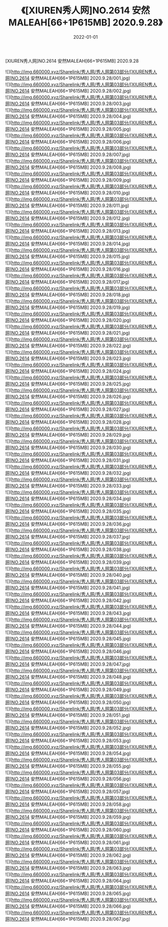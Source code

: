 ﻿---
layout: post
title:  《[XIUREN秀人网]NO.2614 安然MALEAH[66+1P615MB] 2020.9.28》
date:   2022-01-01
img: http://img.660000.xyz/Sharelink/秀人网/秀人网第03部分/[XIUREN秀人网]NO.2614 安然MALEAH[66+1P615MB] 2020.9.28/000.jpg
categories: [美女, 清纯, 唯美]
---

[XIUREN秀人网]NO.2614 安然MALEAH[66+1P615MB] 2020.9.28

 ![](http://img.660000.xyz/Sharelink/秀人网/秀人网第03部分/[XIUREN秀人网]NO.2614 安然MALEAH[66+1P615MB] 2020.9.28/001.jpg) <br>![](http://img.660000.xyz/Sharelink/秀人网/秀人网第03部分/[XIUREN秀人网]NO.2614 安然MALEAH[66+1P615MB] 2020.9.28/002.jpg) <br>![](http://img.660000.xyz/Sharelink/秀人网/秀人网第03部分/[XIUREN秀人网]NO.2614 安然MALEAH[66+1P615MB] 2020.9.28/003.jpg) <br>![](http://img.660000.xyz/Sharelink/秀人网/秀人网第03部分/[XIUREN秀人网]NO.2614 安然MALEAH[66+1P615MB] 2020.9.28/004.jpg) <br>![](http://img.660000.xyz/Sharelink/秀人网/秀人网第03部分/[XIUREN秀人网]NO.2614 安然MALEAH[66+1P615MB] 2020.9.28/005.jpg) <br>![](http://img.660000.xyz/Sharelink/秀人网/秀人网第03部分/[XIUREN秀人网]NO.2614 安然MALEAH[66+1P615MB] 2020.9.28/006.jpg) <br>![](http://img.660000.xyz/Sharelink/秀人网/秀人网第03部分/[XIUREN秀人网]NO.2614 安然MALEAH[66+1P615MB] 2020.9.28/007.jpg) <br>![](http://img.660000.xyz/Sharelink/秀人网/秀人网第03部分/[XIUREN秀人网]NO.2614 安然MALEAH[66+1P615MB] 2020.9.28/008.jpg) <br>![](http://img.660000.xyz/Sharelink/秀人网/秀人网第03部分/[XIUREN秀人网]NO.2614 安然MALEAH[66+1P615MB] 2020.9.28/009.jpg) <br>![](http://img.660000.xyz/Sharelink/秀人网/秀人网第03部分/[XIUREN秀人网]NO.2614 安然MALEAH[66+1P615MB] 2020.9.28/010.jpg) <br>![](http://img.660000.xyz/Sharelink/秀人网/秀人网第03部分/[XIUREN秀人网]NO.2614 安然MALEAH[66+1P615MB] 2020.9.28/011.jpg) <br>![](http://img.660000.xyz/Sharelink/秀人网/秀人网第03部分/[XIUREN秀人网]NO.2614 安然MALEAH[66+1P615MB] 2020.9.28/012.jpg) <br>![](http://img.660000.xyz/Sharelink/秀人网/秀人网第03部分/[XIUREN秀人网]NO.2614 安然MALEAH[66+1P615MB] 2020.9.28/013.jpg) <br>![](http://img.660000.xyz/Sharelink/秀人网/秀人网第03部分/[XIUREN秀人网]NO.2614 安然MALEAH[66+1P615MB] 2020.9.28/014.jpg) <br>![](http://img.660000.xyz/Sharelink/秀人网/秀人网第03部分/[XIUREN秀人网]NO.2614 安然MALEAH[66+1P615MB] 2020.9.28/015.jpg) <br>![](http://img.660000.xyz/Sharelink/秀人网/秀人网第03部分/[XIUREN秀人网]NO.2614 安然MALEAH[66+1P615MB] 2020.9.28/016.jpg) <br>![](http://img.660000.xyz/Sharelink/秀人网/秀人网第03部分/[XIUREN秀人网]NO.2614 安然MALEAH[66+1P615MB] 2020.9.28/017.jpg) <br>![](http://img.660000.xyz/Sharelink/秀人网/秀人网第03部分/[XIUREN秀人网]NO.2614 安然MALEAH[66+1P615MB] 2020.9.28/018.jpg) <br>![](http://img.660000.xyz/Sharelink/秀人网/秀人网第03部分/[XIUREN秀人网]NO.2614 安然MALEAH[66+1P615MB] 2020.9.28/019.jpg) <br>![](http://img.660000.xyz/Sharelink/秀人网/秀人网第03部分/[XIUREN秀人网]NO.2614 安然MALEAH[66+1P615MB] 2020.9.28/020.jpg) <br>![](http://img.660000.xyz/Sharelink/秀人网/秀人网第03部分/[XIUREN秀人网]NO.2614 安然MALEAH[66+1P615MB] 2020.9.28/021.jpg) <br>![](http://img.660000.xyz/Sharelink/秀人网/秀人网第03部分/[XIUREN秀人网]NO.2614 安然MALEAH[66+1P615MB] 2020.9.28/022.jpg) <br>![](http://img.660000.xyz/Sharelink/秀人网/秀人网第03部分/[XIUREN秀人网]NO.2614 安然MALEAH[66+1P615MB] 2020.9.28/023.jpg) <br>![](http://img.660000.xyz/Sharelink/秀人网/秀人网第03部分/[XIUREN秀人网]NO.2614 安然MALEAH[66+1P615MB] 2020.9.28/024.jpg) <br>![](http://img.660000.xyz/Sharelink/秀人网/秀人网第03部分/[XIUREN秀人网]NO.2614 安然MALEAH[66+1P615MB] 2020.9.28/025.jpg) <br>![](http://img.660000.xyz/Sharelink/秀人网/秀人网第03部分/[XIUREN秀人网]NO.2614 安然MALEAH[66+1P615MB] 2020.9.28/026.jpg) <br>![](http://img.660000.xyz/Sharelink/秀人网/秀人网第03部分/[XIUREN秀人网]NO.2614 安然MALEAH[66+1P615MB] 2020.9.28/027.jpg) <br>![](http://img.660000.xyz/Sharelink/秀人网/秀人网第03部分/[XIUREN秀人网]NO.2614 安然MALEAH[66+1P615MB] 2020.9.28/028.jpg) <br>![](http://img.660000.xyz/Sharelink/秀人网/秀人网第03部分/[XIUREN秀人网]NO.2614 安然MALEAH[66+1P615MB] 2020.9.28/029.jpg) <br>![](http://img.660000.xyz/Sharelink/秀人网/秀人网第03部分/[XIUREN秀人网]NO.2614 安然MALEAH[66+1P615MB] 2020.9.28/030.jpg) <br>![](http://img.660000.xyz/Sharelink/秀人网/秀人网第03部分/[XIUREN秀人网]NO.2614 安然MALEAH[66+1P615MB] 2020.9.28/031.jpg) <br>![](http://img.660000.xyz/Sharelink/秀人网/秀人网第03部分/[XIUREN秀人网]NO.2614 安然MALEAH[66+1P615MB] 2020.9.28/032.jpg) <br>![](http://img.660000.xyz/Sharelink/秀人网/秀人网第03部分/[XIUREN秀人网]NO.2614 安然MALEAH[66+1P615MB] 2020.9.28/033.jpg) <br>![](http://img.660000.xyz/Sharelink/秀人网/秀人网第03部分/[XIUREN秀人网]NO.2614 安然MALEAH[66+1P615MB] 2020.9.28/034.jpg) <br>![](http://img.660000.xyz/Sharelink/秀人网/秀人网第03部分/[XIUREN秀人网]NO.2614 安然MALEAH[66+1P615MB] 2020.9.28/035.jpg) <br>![](http://img.660000.xyz/Sharelink/秀人网/秀人网第03部分/[XIUREN秀人网]NO.2614 安然MALEAH[66+1P615MB] 2020.9.28/036.jpg) <br>![](http://img.660000.xyz/Sharelink/秀人网/秀人网第03部分/[XIUREN秀人网]NO.2614 安然MALEAH[66+1P615MB] 2020.9.28/037.jpg) <br>![](http://img.660000.xyz/Sharelink/秀人网/秀人网第03部分/[XIUREN秀人网]NO.2614 安然MALEAH[66+1P615MB] 2020.9.28/038.jpg) <br>![](http://img.660000.xyz/Sharelink/秀人网/秀人网第03部分/[XIUREN秀人网]NO.2614 安然MALEAH[66+1P615MB] 2020.9.28/039.jpg) <br>![](http://img.660000.xyz/Sharelink/秀人网/秀人网第03部分/[XIUREN秀人网]NO.2614 安然MALEAH[66+1P615MB] 2020.9.28/040.jpg) <br>![](http://img.660000.xyz/Sharelink/秀人网/秀人网第03部分/[XIUREN秀人网]NO.2614 安然MALEAH[66+1P615MB] 2020.9.28/041.jpg) <br>![](http://img.660000.xyz/Sharelink/秀人网/秀人网第03部分/[XIUREN秀人网]NO.2614 安然MALEAH[66+1P615MB] 2020.9.28/042.jpg) <br>![](http://img.660000.xyz/Sharelink/秀人网/秀人网第03部分/[XIUREN秀人网]NO.2614 安然MALEAH[66+1P615MB] 2020.9.28/043.jpg) <br>![](http://img.660000.xyz/Sharelink/秀人网/秀人网第03部分/[XIUREN秀人网]NO.2614 安然MALEAH[66+1P615MB] 2020.9.28/044.jpg) <br>![](http://img.660000.xyz/Sharelink/秀人网/秀人网第03部分/[XIUREN秀人网]NO.2614 安然MALEAH[66+1P615MB] 2020.9.28/045.jpg) <br>![](http://img.660000.xyz/Sharelink/秀人网/秀人网第03部分/[XIUREN秀人网]NO.2614 安然MALEAH[66+1P615MB] 2020.9.28/046.jpg) <br>![](http://img.660000.xyz/Sharelink/秀人网/秀人网第03部分/[XIUREN秀人网]NO.2614 安然MALEAH[66+1P615MB] 2020.9.28/047.jpg) <br>![](http://img.660000.xyz/Sharelink/秀人网/秀人网第03部分/[XIUREN秀人网]NO.2614 安然MALEAH[66+1P615MB] 2020.9.28/048.jpg) <br>![](http://img.660000.xyz/Sharelink/秀人网/秀人网第03部分/[XIUREN秀人网]NO.2614 安然MALEAH[66+1P615MB] 2020.9.28/049.jpg) <br>![](http://img.660000.xyz/Sharelink/秀人网/秀人网第03部分/[XIUREN秀人网]NO.2614 安然MALEAH[66+1P615MB] 2020.9.28/050.jpg) <br>![](http://img.660000.xyz/Sharelink/秀人网/秀人网第03部分/[XIUREN秀人网]NO.2614 安然MALEAH[66+1P615MB] 2020.9.28/051.jpg) <br>![](http://img.660000.xyz/Sharelink/秀人网/秀人网第03部分/[XIUREN秀人网]NO.2614 安然MALEAH[66+1P615MB] 2020.9.28/052.jpg) <br>![](http://img.660000.xyz/Sharelink/秀人网/秀人网第03部分/[XIUREN秀人网]NO.2614 安然MALEAH[66+1P615MB] 2020.9.28/053.jpg) <br>![](http://img.660000.xyz/Sharelink/秀人网/秀人网第03部分/[XIUREN秀人网]NO.2614 安然MALEAH[66+1P615MB] 2020.9.28/054.jpg) <br>![](http://img.660000.xyz/Sharelink/秀人网/秀人网第03部分/[XIUREN秀人网]NO.2614 安然MALEAH[66+1P615MB] 2020.9.28/055.jpg) <br>![](http://img.660000.xyz/Sharelink/秀人网/秀人网第03部分/[XIUREN秀人网]NO.2614 安然MALEAH[66+1P615MB] 2020.9.28/056.jpg) <br>![](http://img.660000.xyz/Sharelink/秀人网/秀人网第03部分/[XIUREN秀人网]NO.2614 安然MALEAH[66+1P615MB] 2020.9.28/057.jpg) <br>![](http://img.660000.xyz/Sharelink/秀人网/秀人网第03部分/[XIUREN秀人网]NO.2614 安然MALEAH[66+1P615MB] 2020.9.28/058.jpg) <br>![](http://img.660000.xyz/Sharelink/秀人网/秀人网第03部分/[XIUREN秀人网]NO.2614 安然MALEAH[66+1P615MB] 2020.9.28/059.jpg) <br>![](http://img.660000.xyz/Sharelink/秀人网/秀人网第03部分/[XIUREN秀人网]NO.2614 安然MALEAH[66+1P615MB] 2020.9.28/060.jpg) <br>![](http://img.660000.xyz/Sharelink/秀人网/秀人网第03部分/[XIUREN秀人网]NO.2614 安然MALEAH[66+1P615MB] 2020.9.28/061.jpg) <br>![](http://img.660000.xyz/Sharelink/秀人网/秀人网第03部分/[XIUREN秀人网]NO.2614 安然MALEAH[66+1P615MB] 2020.9.28/062.jpg) <br>![](http://img.660000.xyz/Sharelink/秀人网/秀人网第03部分/[XIUREN秀人网]NO.2614 安然MALEAH[66+1P615MB] 2020.9.28/063.jpg) <br>![](http://img.660000.xyz/Sharelink/秀人网/秀人网第03部分/[XIUREN秀人网]NO.2614 安然MALEAH[66+1P615MB] 2020.9.28/064.jpg) <br>![](http://img.660000.xyz/Sharelink/秀人网/秀人网第03部分/[XIUREN秀人网]NO.2614 安然MALEAH[66+1P615MB] 2020.9.28/065.jpg) <br>![](http://img.660000.xyz/Sharelink/秀人网/秀人网第03部分/[XIUREN秀人网]NO.2614 安然MALEAH[66+1P615MB] 2020.9.28/066.jpg) <br>![](http://img.660000.xyz/Sharelink/秀人网/秀人网第03部分/[XIUREN秀人网]NO.2614 安然MALEAH[66+1P615MB] 2020.9.28/067.jpg) <br>